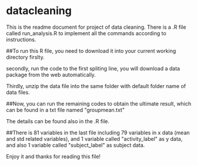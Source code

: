 datacleaning
============
This is the readme document for project of data cleaning.
There is a .R file called run_analysis.R to implement all the commands according to instructions.

##To run this R file, 
you need to download it into your current working directory firslty.

secondly, run the code to the first spliting line, you will download a data package from the web automatically.

Thirdly, unzip the data file into the same folder with default folder name of data files.

##Now, 
you can run the remaining codes to obtain the ultimate result, which can be found in a txt file named
"groupmean.txt"

The details can be found also in the .R file. 

##There is 81 variables in the last file
including 79 variables in x data (mean and std related variables),
and 1 variable called "activity_label"  as y data, and also 1 variable called "subject_label" as subject data.

Enjoy it and thanks for reading this file!
